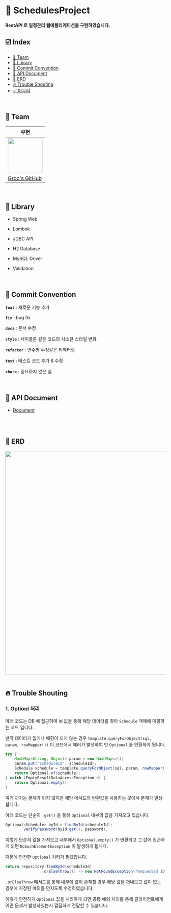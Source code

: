 # 📆 SchedulesProject

**RestAPI 로 일정관리 웹애플리케이션을 구현하였습니다.**

## ☑️ Index
- [🏁 Team](#-Team)
- [📂 Library](#-Library)
- [📑 Commit Convention](#-Commit-Convention)   
- [🛜 API Document](#-API-Document)
- [🔗 ERD](#-ERD)
- [🔥 Trouble Shouting](#-Trouble-Shouting)
- [✅ 마무리](#-마무리)

<br>

## 🏁 Team
|**우현**|
|--------|
|<img src="https://github.com/Developer-Nova/Sec19-Local-Data-Persistance_ByAngela/assets/123448121/17a2ba3b-a618-4ac8-93b9-0d0e02c19c78" width="110" height="110">|
|[Groo's GitHub](https://github.com/Developer-Groo)|

<br>

## 📂 Library

- Spring Web

- Lombok

- JDBC API

- H2 Database

- MySQL Driver

- Validation

<br>

## 📑 Commit Convention

**`feat`** : 새로운 기능 추가

**`fix`** : bug fix

**`docs`**  : 문서 수정

**`style`** : 세미콜론 같은 코드의 사소한 스타일 변화.

**`refactor`** : 변수명 수정같은 리팩터링

**`test`** : 테스트 코드 추가 & 수정

**`chore`** : 중요하지 않은 일

<br>

## 🛜 API Document

- [Document](https://github.com/Developer-Groo/SchedulesProject/blob/main/API_Doc.md)

<br>
<br>

## 🔗 ERD

<img width="700" src="https://github.com/user-attachments/assets/6d1cf2eb-7cf5-4955-96b6-4b57382ecfdc">

<br>
<br>

## 🔥 Trouble Shouting

### 1. Optionl 처리

아래 코드는 DB 에 접근하여 id 값을 통해 해당 데이터를 찾아 `Schedule` 객체에 매핑하는 코드 입니다.

만약 데이터가 없거나 매핑이 되지 않는 경우 `template.queryForObject(sql, param, rowMapper())` 이 코드에서 에러가 발생하여 빈 `Optional` 을 반환하게 됩니다. 

~~~ java
try {
    HashMap<String, Object> param = new HashMap<>();
    param.put("scheduleId", scheduleId);
    Schedule schedule = template.queryForObject(sql, param, rowMapper());
    return Optional.of(schedule);
} catch (EmptyResultDataAccessException e) {
    return Optional.empty();
}
~~~

여기 까지는 문제가 되지 않지만 해당 메서드의 반환값을 사용하는 곳에서 문제가 발생합니다.

아래 코드는 단순히 `.get()` 을 통해 `Optional` 내부의 값을 가져오고 있습니다.

~~~ java
Optional<Schedule> byId = findById(scheduleId);
        verifyPassword(byId.get(), password);
~~~

이렇게 단순히 값을 가져오고 내부에서 `Optional.empty()` 가 반환되고 그 값에 접근하게 되면 `NoSuchElementException` 이 발생하게 됩니다.

때문에 안전한 `Optional` 처리가 필요합니다.

~~~ java
return repository.findById(scheduleId)
                .orElseThrow(() -> new NotFoundException("Requested ID not found"));
~~~

`.orElseThrow` 메서드를 통해 내부에 값이 존재할 경우 해당 값을 꺼내오고 값이 없는 경우에 지정된 예외를 던지도록 수정하였습니다.

이렇게 안전하게 `Optional` 값을 처리하게 되면 공통 예외 처리를 통해 클라이언트에게 어떤 문제가 발생하였는지 깔끔하게 전달할 수 있습니다.

<br>
